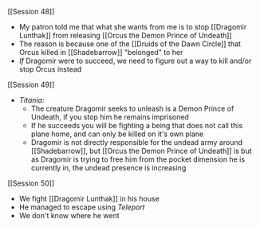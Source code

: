 [[Session 48]]
- My patron told me that what she wants from me is to stop [[Dragomir Lunthak]] from releasing [[Orcus the Demon Prince of Undeath]]
- The reason is because one of the [[Druids of the Dawn Circle]] that Orcus killed in [[Shadebarrow]] "belonged" to her
- *If* Dragomir were to succeed, we need to figure out a way to kill and/or stop Orcus instead

[[Session 49]]
- *Titania*:
	- The creature Dragomir seeks to unleash is a Demon Prince of Undeath, if you stop him he remains imprisoned
	- If he succeeds you will be fighting a being that does not call this plane home, and can only be killed on it's own plane
	- Dragomir is not directly responsible for the undead army around [[Shadebarrow]], but [[Orcus the Demon Prince of Undeath]] is but as Dragomir is trying to free him from the pocket dimension he is currently in, the undead presence is increasing

[[Session 50]]
- We fight [[Dragomir Lunthak]] in his house
- He managed to escape using *Teleport*
- We don't know where he went
